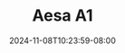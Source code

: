 --- 
title: "Aesa A1"
description: "streaming bokeh Aesa A1 yandex video full  "
date: 2024-11-08T10:23:59-08:00
file_code: "5rdjjinw7nzi"
draft: false
cover: "iuvxb93rpmf4iyvd.jpg"
tags: ["Aesa", "bokep-indo", "bokep-viral", "bokep-ig"]
length: 130
fld_id: "1483208"
foldername: "Aesa"
categories: ["Aesa"]
views: 0
---